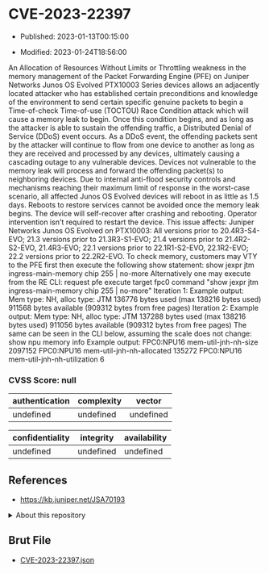 # CVE-2023-22397

- Published: 2023-01-13T00:15:00

- Modified: 2023-01-24T18:56:00

An Allocation of Resources Without Limits or Throttling weakness in the memory management of the Packet Forwarding Engine (PFE) on Juniper Networks Junos OS Evolved PTX10003 Series devices allows an adjacently located attacker who has established certain preconditions and knowledge of the environment to send certain specific genuine packets to begin a Time-of-check Time-of-use (TOCTOU) Race Condition attack which will cause a memory leak to begin. Once this condition begins, and as long as the attacker is able to sustain the offending traffic, a Distributed Denial of Service (DDoS) event occurs. As a DDoS event, the offending packets sent by the attacker will continue to flow from one device to another as long as they are received and processed by any devices, ultimately causing a cascading outage to any vulnerable devices. Devices not vulnerable to the memory leak will process and forward the offending packet(s) to neighboring devices. Due to internal anti-flood security controls and mechanisms reaching their maximum limit of response in the worst-case scenario, all affected Junos OS Evolved devices will reboot in as little as 1.5 days. Reboots to restore services cannot be avoided once the memory leak begins. The device will self-recover after crashing and rebooting. Operator intervention isn't required to restart the device. This issue affects: Juniper Networks Junos OS Evolved on PTX10003: All versions prior to 20.4R3-S4-EVO; 21.3 versions prior to 21.3R3-S1-EVO; 21.4 versions prior to 21.4R2-S2-EVO, 21.4R3-EVO; 22.1 versions prior to 22.1R1-S2-EVO, 22.1R2-EVO; 22.2 versions prior to 22.2R2-EVO. To check memory, customers may VTY to the PFE first then execute the following show statement: show jexpr jtm ingress-main-memory chip 255 | no-more Alternatively one may execute from the RE CLI: request pfe execute target fpc0 command "show jexpr jtm ingress-main-memory chip 255 | no-more" Iteration 1: Example output: Mem type: NH, alloc type: JTM 136776 bytes used (max 138216 bytes used) 911568 bytes available (909312 bytes from free pages) Iteration 2: Example output: Mem type: NH, alloc type: JTM 137288 bytes used (max 138216 bytes used) 911056 bytes available (909312 bytes from free pages) The same can be seen in the CLI below, assuming the scale does not change: show npu memory info Example output: FPC0:NPU16 mem-util-jnh-nh-size 2097152 FPC0:NPU16 mem-util-jnh-nh-allocated 135272 FPC0:NPU16 mem-util-jnh-nh-utilization 6

### CVSS Score: **null**

| authentication | complexity | vector |
| --- | --- | --- |
| undefined | undefined | undefined |

| confidentiality | integrity | availability |
| --- | --- | --- |
| undefined | undefined | undefined |

## References

* https://kb.juniper.net/JSA70193

<details>
<summary>About this repository</summary> 

  This repository is part of the project [Live Hack CVE](https://github.com/Live-Hack-CVE). Main website can be found [www.live-hack.org](https://www.live-hack.org) 
  
  Made by [Sn0wAlice](https://github.com/Sn0wAlice) for the people that care about security and need to have a feed of the latest CVEs. Hope you enjoy it, don't forget to star the repo and follow me on [Twitter](https://twitter.com/Sn0wAlice) and [Github](https://github.com/Sn0wAlice). And that is my [personnal website](https://www.alice-snow.me/)

  - [Home Page](https://github.com/Live-Hack-CVE)
  - [Framework](https://github.com/Live-Hack-CVE/cve-framework)
  - [CVE database](https://github.com/Live-Hack-CVE/full_database)
  - [Changelog](https://github.com/Live-Hack-CVE/Changelog)
</details>

## Brut File

* [CVE-2023-22397.json](https://raw.githubusercontent.com/Live-Hack-CVE/full_database/main/cves/2023/CVE-2023-22397.json)

